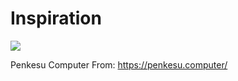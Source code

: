 # Inspiration

![](https://db-feed.s3.us-east-1.amazonaws.com/next-s3-uploads/1e24569e-95a0-40d2-afb3-795357108f52/Screenshot%25202023-12-19%2520at%25202.20.08%25E2%2580%25AFPM.png)

Penkesu Computer
From: https://penkesu.computer/